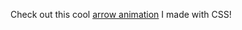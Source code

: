 Check out this cool [arrow animation](https://shouryabatra.github.io/infinite-arrow-animation/) I made with CSS!
